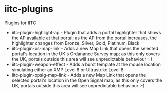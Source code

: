 # iitc-plugins
Plugins for IITC

* iitc-plugin-highlight-ap   - Plugin that adds a portal highlighter that shows the AP available at that portal; as the AP from the portal increases, the highlighter changes from Bronze, Silver, Gold, Platinum, Black
* iitc-plugin-os-map-link    - Adds a new Map Link that opens the selected portal's location in the UK's Ordanance Survey map; as this only covers the UK, portals outside this area will see unpredictable behaviour :-)
* iitc-plugin-weapon-effect  - Adds a burst template at the mouse location simulating either an XMP Level 8 or Ultrastrike Level 8
* iitc-plugin-opsig-map-link - Adds a new Map Link that opens the selected portal's location in the Open Signal map; as this only covers the UK, portals outside this area will see unpredictable behaviour :-)
